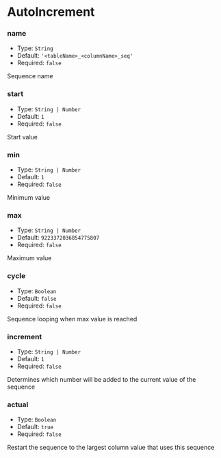 # AutoIncrement

### name

- Type: `String`
- Default: `'<tableName>_<columnName>_seq'`
- Required: `false`

Sequence name

### start

- Type: `String | Number`
- Default: `1`
- Required: `false`

Start value

### min

- Type: `String | Number`
- Default: `1`
- Required: `false`

Minimum value

### max

- Type: `String | Number`
- Default: `9223372036854775807`
- Required: `false`

Maximum value

### cycle

- Type: `Boolean`
- Default: `false`
- Required: `false`

Sequence looping when max value is reached

### increment

- Type: `String | Number`
- Default: `1`
- Required: `false`

Determines which number will be added to the current value of the sequence

### actual

- Type: `Boolean`
- Default: `true`
- Required: `false`

Restart the sequence to the largest column value that uses this sequence
